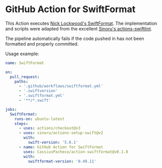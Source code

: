 # GitHub Action for SwiftFormat

This Action executes [Nick Lockwood's SwiftFormat](https://github.com/nicklockwood/SwiftFormat). The implementation and scripts were adapted from the excellent [Sinoru's actions-swiftlint](https://github.com/sinoru/actions-swiftlint).

The pipeline automatically fails if the code pushed in has not been formatted and properly committed.

Usage example:

``` yml
name: SwiftFormat

on:
  pull_request:
    paths:
      - '.github/workflows/swiftformat.yml'
      - '.swiftversion'
      - '.swiftformat.yml'
      - '**/*.swift'

jobs:
  SwiftFormat:
    runs-on: ubuntu-latest
    steps:
      - uses: actions/checkout@v3
      - uses: sinoru/actions-setup-swift@v2
        with:
          swift-version: '5.6.1'
      - name: GitHub Action for SwiftFormat
        uses: CassiusPacheco/action-swiftformat@v0.1.0
        with:
          swiftformat-version: '0.49.11'
```
